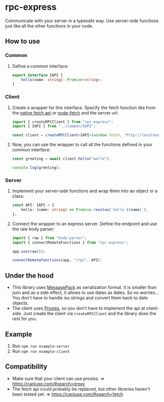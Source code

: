# rpc-express
Communicate with your server in a typesafe way. Use server-side functions just like all the other functions in your code. 

## How to use

### Common
1. Define a common interface:
    ```ts
    export interface IAPI {
        hello(name: string): Promise<string>;
    }
    ```

### Client
1. Create a wrapper for this interface. Specify the fetch function like from the [native fetch api](https://developer.mozilla.org/en-US/docs/Web/API/Fetch_API) or [node-fetch](https://www.npmjs.com/package/node-fetch) and the server url:
    ```ts
    import { createRPCClient } from "rpc-express";
    import { IAPI } from "../common/IAPI";

    const client = createRPCClient<IAPI>(window.fetch, "http://localhost:3000/rpc");
    ```
1. Now, you can use the wrapper to call all the functions defined in your common interface:
    ```ts
    const greeting = await client.hello("world");

    console.log(greeting);
    ``` 

### Server
1. Implement your server-side functions and wrap them into an object or a class:
    ```ts
    const API: IAPI = {
        hello: (name: string) => Promise.resolve(`hello ${name}`),
    };
    ```
1. Connect the wrapper to an express server. Define the endpoint and use the raw body parser:
    ```ts
    import { raw } from "body-parser";
    import { connectRemoteFunctions } from "rpc-express";

    app.use(raw());

    connectRemoteFunctions(app, "/rpc", API);
    ```

## Under the hood
- This library uses [MessagePack](https://msgpack.org) as serialization format. It is smaller than json and as a side effect, it allows to use dates as dates. So no worries... You don't have to handle iso strings and convert them back to date objects.
- The client uses [Proxies](https://developer.mozilla.org/de/docs/Web/JavaScript/Reference/Global_Objects/Proxy), so you don't have to implement the api at client-side. Just create the client via `createRPCClient` and the library does the rest for you.

## Example
1. Run `npm run example-server`
1. Run `npm run example-client`

## Compatibility
- Make sure that your client can use proxies. => https://caniuse.com/#search=proxy  
- The fetch api could probably be replaced, but other libraries haven't been tested yet. => https://caniuse.com/#search=fetch